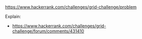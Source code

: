https://www.hackerrank.com/challenges/grid-challenge/problem

Explain:

- https://www.hackerrank.com/challenges/grid-challenge/forum/comments/431410
